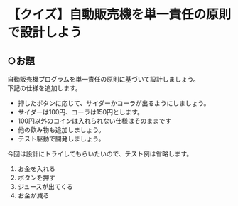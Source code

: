 # 【クイズ】自動販売機を単一責任の原則で設計しよう

## ○お題

自動販売機プログラムを単一責任の原則に基づいて設計しましょう。  
下記の仕様を追加します。  

* 押したボタンに応じて、サイダーかコーラが出るようにしましょう。  
* サイダーは100円、コーラは150円とします。  
* 100円以外のコインは入れられない仕様はそのままです  
* 他の飲み物も追加しましょう。  
* テスト駆動で開発しましょう。  

今回は設計にトライしてもらいたいので、テスト例は省略します。

1. お金を入れる
2. ボタンを押す
3. ジュースが出てくる
4. お金が減る